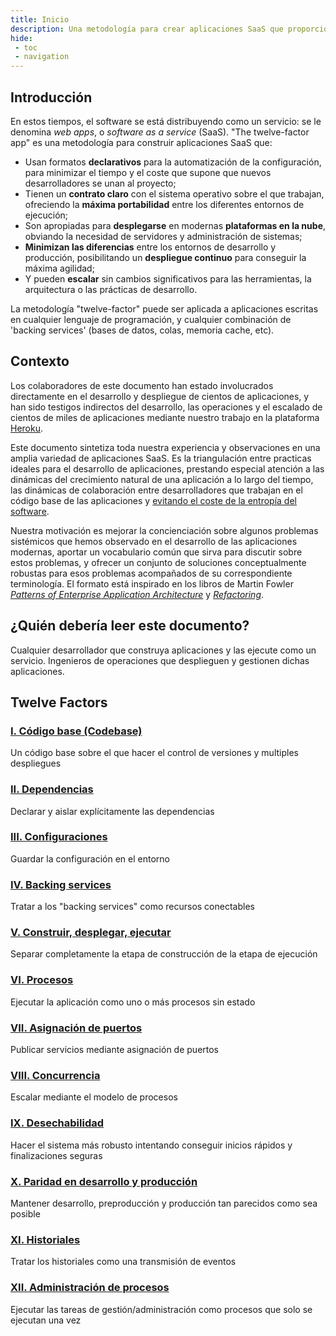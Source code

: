 ```yaml
---
title: Inicio
description: Una metodología para crear aplicaciones SaaS que proporciona la máxima flexibilidad de desarrollo, portabilidad y escalabilidad.
hide:
 - toc
 - navigation
---
```


## Introducción

En estos tiempos, el software se está distribuyendo como un servicio: se le denomina *web apps*, o *software as a service* (SaaS). "The twelve-factor app" es una metodología para construir aplicaciones SaaS que:

* Usan formatos **declarativos** para la automatización de la configuración, para minimizar el tiempo y el coste que supone que nuevos desarrolladores se unan al proyecto;
* Tienen un **contrato claro** con el sistema operativo sobre el que trabajan, ofreciendo la **máxima portabilidad** entre los diferentes entornos de ejecución;
* Son apropiadas para **desplegarse** en modernas **plataformas en la nube**, obviando la necesidad de servidores y administración de sistemas;
* **Minimizan las diferencias** entre los entornos de desarrollo y producción, posibilitando un **despliegue continuo** para conseguir la máxima agilidad;
* Y pueden **escalar** sin cambios significativos para las herramientas, la arquitectura o las prácticas de desarrollo.

La metodología "twelve-factor" puede ser aplicada a aplicaciones escritas en cualquier lenguaje de programación, y cualquier combinación de 'backing services' (bases de datos, colas, memoria cache, etc).

## Contexto

Los colaboradores de este documento han estado involucrados directamente en el desarrollo y despliegue de cientos de aplicaciones, y han sido testigos indirectos del desarrollo, las operaciones y el escalado de cientos de miles de aplicaciones mediante nuestro trabajo en la plataforma [Heroku](http://www.heroku.com/).

Este documento sintetiza toda nuestra experiencia y observaciones en una amplia variedad de aplicaciones SaaS. Es la triangulación entre practicas ideales para el desarrollo de aplicaciones, prestando especial atención a las dinámicas del crecimiento natural de una aplicación a lo largo del tiempo, las dinámicas de colaboración entre desarrolladores que trabajan en el código base de las aplicaciones y [evitando el coste de la entropía del software](http://blog.heroku.com/archives/2011/6/28/the_new_heroku_4_erosion_resistance_explicit_contracts/).

Nuestra motivación es mejorar la concienciación sobre algunos problemas sistémicos que hemos observado en el desarrollo de las aplicaciones modernas, aportar un vocabulario común que sirva para discutir sobre estos problemas, y ofrecer un conjunto de soluciones conceptualmente robustas para esos problemas acompañados de su correspondiente terminología. El formato está inspirado en los libros de Martin Fowler *[Patterns of Enterprise Application Architecture](http://books.google.com/books/about/Patterns_of_enterprise_application_archi.html?id=FyWZt5DdvFkC)* y *[Refactoring](http://books.google.com/books/about/Refactoring.html?id=1MsETFPD3I0C)*.

## ¿Quién debería leer este documento?

Cualquier desarrollador que construya aplicaciones y las ejecute como un servicio. Ingenieros de operaciones que desplieguen y gestionen dichas aplicaciones.

## Twelve Factors

### [I. Código base (Codebase)](./codebase.md)

Un código base sobre el que hacer el control de versiones y multiples despliegues

### [II. Dependencias](./dependencies.md)

Declarar y aislar explícitamente las dependencias

### [III. Configuraciones](./config.md)

Guardar la configuración en el entorno

### [IV. Backing services](./backing-services.md)

Tratar a los "backing services" como recursos conectables

### [V. Construir, desplegar, ejecutar](./build-release-run.md)

Separar completamente la etapa de construcción de la etapa de ejecución

### [VI. Procesos](./processes.md)

Ejecutar la aplicación como uno o más procesos sin estado

### [VII. Asignación de puertos](./port-binding.md)

Publicar servicios mediante asignación de puertos

### [VIII. Concurrencia](./concurrency.md)

Escalar mediante el modelo de procesos

### [IX. Desechabilidad](./disposability.md)

Hacer el sistema más robusto intentando conseguir inicios rápidos y finalizaciones seguras

### [X. Paridad en desarrollo y producción](./dev-prod-parity.md)

Mantener desarrollo, preproducción y producción tan parecidos como sea posible

### [XI. Historiales](./logs.md)

Tratar los historiales como una transmisión de eventos

### [XII. Administración de procesos](./admin-processes.md)

Ejecutar las tareas de gestión/administración como procesos que solo se ejecutan una vez
